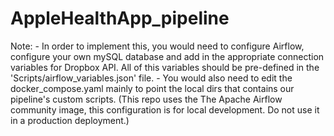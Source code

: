 # AppleHealthApp_pipeline

Note: - In order to implement this, you would need to configure Airflow, configure your own mySQL database and add in the appropriate connection variables for Dropbox API. All of this variables should be pre-defined in the 'Scripts/airflow_variables.json' file.
      - You would also need to edit the docker_compose.yaml mainly to point the local dirs that contains our pipeline's custom scripts. (This repo uses the          The Apache Airflow community image, this configuration is for local development. Do not use it in a production deployment.)
      
